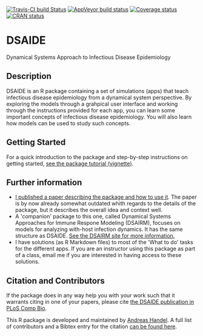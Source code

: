 [![Travis-CI build Status](https://travis-ci.org/ahgroup/DSAIDE.svg?branch=master)](https://travis-ci.org/ahgroup/DSAIDE)
[![AppVeyor build status](https://ci.appveyor.com/api/projects/status/github/ahgroup/DSAIDE?branch=master&svg=true)](https://ci.appveyor.com/project/ahgroup/DSAIDE)
[![Coverage status](https://codecov.io/gh/ahgroup/DSAIDE/branch/master/graph/badge.svg)](https://codecov.io/github/ahgroup/DSAIDE?branch=master)
[![CRAN status](https://www.r-pkg.org/badges/version/DSAIDE)](https://cran.r-project.org/package=DSAIDE)

# DSAIDE
Dynamical Systems Approach to Infectious Disease Epidemiology

## Description
DSAIDE is an R package containing a set of simulations (apps) that teach infectious disease epidemiology from a dynamical system perspective. By exploring the models through a grahpical user interface and working through the instructions provided for each app, you can learn some important concepts of infectious disease epidemiology. You will also learn how models can be used to study such concepts.

## Getting Started
For a quick introduction to the package and step-by-step instructions on getting started, [see the package tutorial (vignette)](https://ahgroup.github.io/DSAIDE/articles/DSAIDE.html).

## Further information
* [I published a paper describing the package and how to use it](https://doi.org/10.1371/journal.pcbi.1005642). The paper is by now already somewhat outdated whith regards to the details of the package, but it describes the overall idea and context well.  
* A 'companion' package to this one, called Dynamical Systems Approaches for Immune Respone Modeling (DSAIRM), focuses on models for analyzing with-host infection dynamics. It has the same structure as DSAIDE. [See the DSAIRM site for more information.](https://ahgroup.github.io/DSAIRM)
* I have solutions (as R Markdown files) to most of the 'What to do' tasks for the different apps. If you are an instructor using this package as part of a class, email me if you are interested in having access to these solutions.

## Citation and Contributors
If the package does in any way help you with your work such that it warrants citing in one of your papers, please cite [the DSAIDE publication in PLoS Comp Bio](https://doi.org/10.1371/journal.pcbi.1005642). 

This R package is developed and maintained by [Andreas Handel](http://handelgroup.uga.edu/). A full list of contributors and a Bibtex entry for the citation [can be found here](https://ahgroup.github.io/DSAIDE/authors.html).